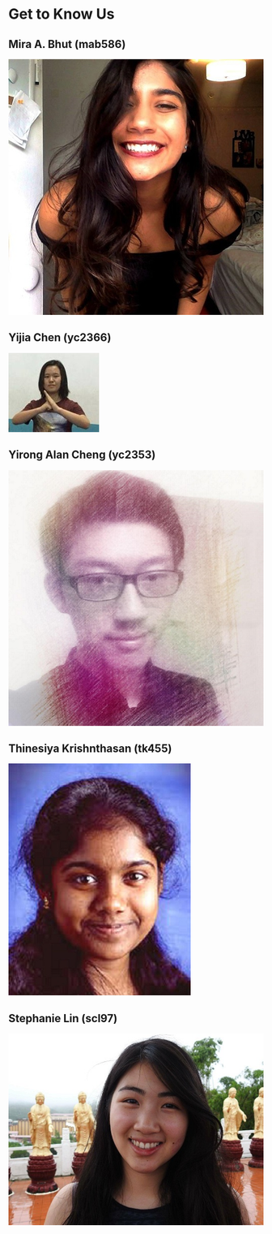 # Get to Know Us

## Mira A. Bhut (mab586) 
![](./ourPics/mira.jpg)

## Yijia Chen (yc2366)
![](./ourPics/yijia.jpg)

## Yirong Alan Cheng (yc2353)
![](./ourPics/alan.jpg)

## Thinesiya Krishnthasan (tk455)
![](./ourPics/thinesiya.jpg)

## Stephanie Lin (scl97)
![](./ourPics/stephanie.jpg)

